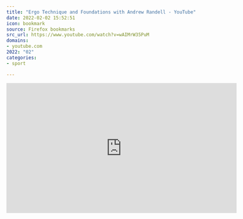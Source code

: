 ```yaml
---
title: "Ergo Technique and Foundations with Andrew Randell - YouTube"
date: 2022-02-02 15:52:51
icon: bookmark
source: Firefox bookmarks
src_url: https://www.youtube.com/watch?v=wAIMrW35PuM
domains:
- youtube.com
2022: "02"
categories:
- sport

---
```

<iframe width="600" height="339" src="https://www.youtube.com/embed/wAIMrW35PuM?feature=oembed" frameborder="0" allow="accelerometer; autoplay; clipboard-write; encrypted-media; gyroscope; picture-in-picture" allowfullscreen></iframe>
